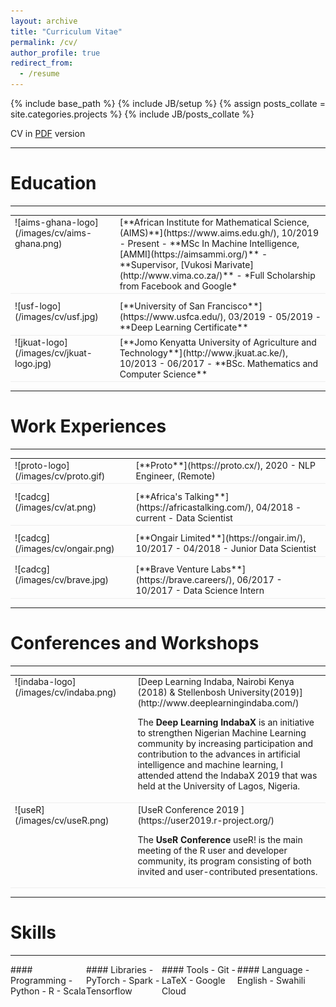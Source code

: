 ```yaml
---
layout: archive
title: "Curriculum Vitae"
permalink: /cv/
author_profile: true
redirect_from:
  - /resume
---
```


<!--{% include base_path %}-->
{% include base_path %}
{% include JB/setup %}
{% assign posts_collate = site.categories.projects %}
{% include JB/posts_collate %}

CV in [PDF](/archive/Catherine_Gitau_cv.pdf) version


---

# Education
---
<table style="width:100%">
<col width="9%">
<col width="20">
<col >

<tr style="border-bottom:1pt solid #eee">
<td markdown="1">
![aims-ghana-logo](/images/cv/aims-ghana.png)
</td>
<td></td>
<td markdown="1">
[**African Institute for Mathematical Science, (AIMS)**](https://www.aims.edu.gh/), 10/2019 - Present 
- **MSc In Machine Intelligence, [AMMI](https://aimsammi.org/)**
- **Supervisor, [Vukosi Marivate](http://www.vima.co.za/)**
- *Full Scholarship from Facebook and Google*
</td> 
</tr>

<tr height="10"/>
<tr style="border-bottom:1pt solid #eee">
<td markdown="1">
![usf-logo](/images/cv/usf.jpg)
</td>
<td></td>
<td markdown="1">
[**University of San Francisco**](https://www.usfca.edu/), 03/2019 - 05/2019
- **Deep Learning Certificate**
</td> 
</tr>

<tr style="border-bottom:1pt solid #eee">
<td markdown="1">
![jkuat-logo](/images/cv/jkuat-logo.jpg)
</td>
<td></td>
<td markdown="1">
[**Jomo Kenyatta University of Agriculture and Technology**](http://www.jkuat.ac.ke/), 10/2013 - 06/2017 
- **BSc. Mathematics and Computer Science**
</td> 
</tr>
</table>

---

# Work Experiences

---

<table style="width:100%">
<col width="17%">
<col width="20">
<col >
<tr style="border-bottom:1pt solid #eee">
<td markdown="1">
![proto-logo](/images/cv/proto.gif)
</td>
<td></td>
<td markdown="1">
[**Proto**](https://proto.cx/), 2020 
- NLP Engineer, (Remote)
</td> 
</tr>

<tr height="10"/>
<tr style="border-bottom:1pt solid #eee">
<td markdown="1">
![cadcg](/images/cv/at.png)
</td>
<td></td>
<td markdown="1">
[**Africa's Talking**](https://africastalking.com/), 04/2018 - current
- Data Scientist
</td> 
</tr>

<tr height="10"/>
<tr style="border-bottom:1pt solid #eee">
<td markdown="1">
![cadcg](/images/cv/ongair.png)
</td>
<td></td>
<td markdown="1">
[**Ongair Limited**](https://ongair.im/), 10/2017 - 04/2018 
- Junior Data Scientist
</td> 
</tr>

<tr height="10"/>
<tr style="border-bottom:1pt solid #eee">
<td markdown="1">
![cadcg](/images/cv/brave.jpg)
</td>
<td></td>
<td markdown="1">
[**Brave Venture Labs**](https://brave.careers/), 06/2017 - 10/2017 
- Data Science Intern
</td> 
</tr>
</table>

---

# Conferences and Workshops 

---
<table style="width:100%">
<col width="17%">
<col width="20">
<col >

<tr style="border-bottom:1pt solid #eee">
<td markdown="1">
![indaba-logo](/images/cv/indaba.png)
</td>
<td></td>
<td markdown="1">
[Deep Learning Indaba, Nairobi Kenya (2018) & Stellenbosh University(2019)](http://www.deeplearningindaba.com/)

The **Deep Learning IndabaX** is an initiative to strengthen Nigerian Machine Learning community by increasing participation and contribution to the advances in artificial intelligence and machine learning, I attended attend the IndabaX 2019 that was held at the University of Lagos, Nigeria.
</td> 
</tr>


<tr style="border-bottom:1pt solid #eee">
<td markdown="1">
![useR](/images/cv/useR.png)
</td>
<td></td>
<td markdown="1">
[UseR Conference 2019 ](https://user2019.r-project.org/)

The **UseR Conference** useR! is the main meeting of the R user and developer community, its program consisting of both invited and user-contributed presentations.
</td> 
</tr>
</table>

----
# Skills

---- 

<div class="container">

<div class="leftpane1" markdown="1">
#### Programming
- Python
- R
- Scala
</div>
  
<div class="leftpane1" markdown="1">
#### Libraries
- PyTorch
- Spark
- Tensorflow
</div>
  
<div class="leftpane1" markdown="1">
#### Tools
- Git 
- LaTeX
- Google Cloud
</div>

<div class="leftpane1" markdown="1">
#### Language
- English
- Swahili
</div>

</div>




<style type="text/css">
td {
    border: 0.5px;
    vertical-align: top;
    text-align: left;
}

.container {
  width: 100%;
  height: 100%;
}

.leftpane1 {
    width: 24%;
    height: 100%;
    float: left;
    border-collapse: collapse;
}

.leftpane2 {
    width: 8%;
    height: 100%;
    margin: 8px;
  	float: left;
    border-collapse: collapse;
}

.leftpane3 {
    width: 86%;
    height: 100%;
  	float: left;
    border-collapse: collapse;
}

.leftpane4 {
    width: 15%;
    height: 100%;
    margin: 8px;
  	float: left;
    border-collapse: collapse;
}

.leftpane5 {
    width: 80%;
    height: 100%;
  	float: left;
    border-collapse: collapse;
}

.rightpane {
  width: 33%;
  height: 100%;
  float: right;
  background-color: yellow;
  border-collapse: collapse;
}
</style>



<!--Publications
======
  <ul>{% for post in site.publications %}
    {% include archive-single-cv.html %}
  {% endfor %}</ul>-->
  
 
